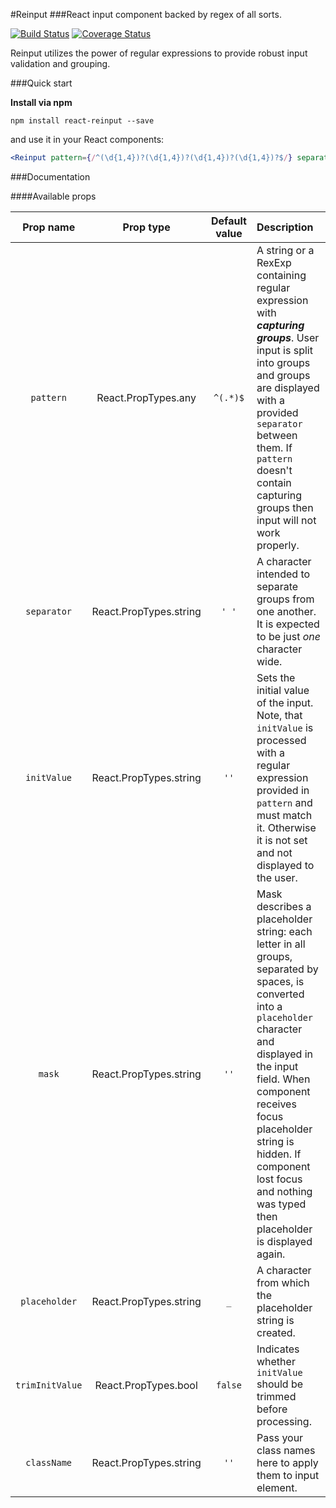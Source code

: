 #Reinput
###React input component backed by regex of all sorts.

[![Build Status](https://travis-ci.org/d3m1urg/react-reinput.svg?branch=dev)](https://travis-ci.org/d3m1urg/react-reinput)
[![Coverage Status](https://coveralls.io/repos/github/d3m1urg/react-reinput/badge.svg?branch=dev)](https://coveralls.io/github/d3m1urg/react-reinput?branch=dev)

Reinput utilizes the power of regular expressions to provide robust input validation and grouping.

###Quick start

**Install via npm**

```
npm install react-reinput --save
```

and use it in your React components:

```jsx
<Reinput pattern={/^(\d{1,4})?(\d{1,4})?(\d{1,4})?(\d{1,4})?$/} separator=" " />
```

###Documentation

####Available props

| Prop name | Prop type | Default value | Description |
|  :---:    | :---:     | :---:         | :---       |
| `pattern` | React.PropTypes.any | `^(.*)$` | A string or a RexExp containing regular expression with **_capturing groups_**. User input is split into groups and groups are displayed with a provided `separator` between them. If `pattern` doesn't contain capturing groups then input will not work properly. |
| `separator` | React.PropTypes.string | `' '` | A character intended to separate groups from one another. It is expected to be just *one* character wide. |
| `initValue` | React.PropTypes.string | `''` | Sets the initial value of the input. Note, that `initValue` is processed with a regular expression provided in `pattern` and must match it. Otherwise it is not set and not displayed to the user.|
| `mask` | React.PropTypes.string | `''` | Mask describes a placeholder string: each letter in all groups, separated by spaces, is converted into a `placeholder` character and displayed in the input field. When component receives focus placeholder string is hidden. If component lost focus and nothing was typed then placeholder is displayed again. |
| `placeholder` | React.PropTypes.string | `_` | A character from which the placeholder string is created. |
| `trimInitValue` | React.PropTypes.bool | `false` | Indicates whether `initValue` should be trimmed before processing. |
| `className` | React.PropTypes.string | `''` | Pass your class names here to apply them to input element. |

